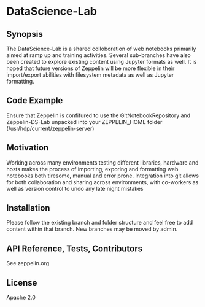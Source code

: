 # DataScience-Lab

## Synopsis
The DataScience-Lab is a shared colloboration of web notebooks primarily aimed at ramp up and training activities.  Several sub-branches have also been created to explore existing content using Jupyter formats as well.  It is hoped that future versions of Zeppelin will be more flexible in their import/export abilities with filesystem metadata as well as Jupyter formatting.

## Code Example
Ensure that Zeppelin is confifured to use the GitNotebookRepository and Zeppelin-DS-Lab unpacked into your ZEPPELIN_HOME folder (/usr/hdp/current/zeppelin-server)

## Motivation
Working across many environments testing different libraries, hardware and hosts makes the process of importing, exporing and formatting web notebooks both tiresome, manual and error prone.  Integration into git allows for both collaboration and sharing across environments, with co-workers as well as version control to undo any late night mistakes

## Installation
Please follow the existing branch and folder structure and feel free to add content within that branch.  New branches may be moved by admin.

## API Reference, Tests, Contributors
See zeppelin.org

## License
Apache 2.0
